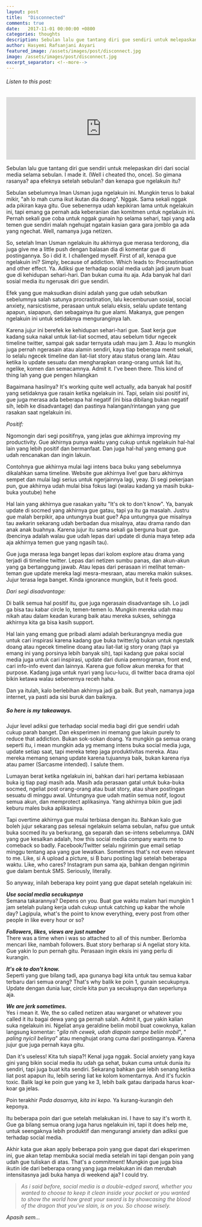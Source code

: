 ```yaml
---
layout: post
title:  "Disconnected"
comments: true
date:   2017-11-01 00:00:00 +0800
categories: thoughts
description: Sebulan lalu gue tantang diri gue sendiri untuk melepaskan diri dari social media selama sebulan. I made it. (Well i cheated tho, once). So gimana rasanya? apa efeknya setelah sebulan? dan kenapa gue ngelakuin itu?
author: Hasyemi Rafsanjani Asyari
featured_image: /assets/images/post/disconnect.jpg
image: /assets/images/post/disconnect.jpg
excerpt_separator: <!--more-->
---
```


<h6>Listen to this post:</h6>
<iframe width="100%" height="166" scrolling="no" frameborder="no" src="https://w.soundcloud.com/player/?url=https%3A//api.soundcloud.com/tracks/350685796&amp;color=%23000000&amp;auto_play=false&amp;hide_related=false&amp;show_comments=true&amp;show_user=true&amp;show_reposts=false&amp;show_teaser=true"></iframe><br/>
<p class="intro">Sebulan lalu gue tantang diri gue sendiri untuk melepaskan diri dari social media selama sebulan. I made it. (Well i cheated tho, once). So gimana rasanya? apa efeknya setelah sebulan? dan kenapa gue ngelakuin itu?</p>

Sebulan sebelumnya Iman Usman juga ngelakuin ini. Mungkin terus lo bakal mikir, "ah lo mah cuma ikut ikutan dia doang". Nggak. Sama sekali nggak ada pikiran kaya gitu. Gue sebenernya udah kepikiran lama untuk ngelakuin ini, tapi emang ga pernah ada keberanian dan komitmen untuk ngelakuin ini. Pernah sekali gue coba untuk nggak gunain hp selama sehari, tapi yang ada temen gue sendiri malah ngehujat ngatain kasian gara gara jomblo ga ada yang ngechat. Well, namanya juga netizen.

So, setelah Iman Usman ngelakuin itu akhirnya gue merasa terdorong, dia juga give me a little push dengan balasan dia di komentar gue di postingannya. So i did it. I challenged myself. 
First of all, kenapa gue ngelakuin ini? Simply, because of addiction. Which leads to: Procrastination and other effect. Ya. Adiksi gue terhadap social media udah jadi jarum buat gue di kehidupan sehari-hari. Dan bukan cuma itu aja. Ada banyak hal dari sosial media itu ngerusak diri gue sendiri.

Efek yang gue maksudkan disini adalah yang gue udah sebutkan sebelumnya salah satunya procrastination, lalu kecemburuan sosial, social anxiety, narsicstisme, perasaan untuk selalu eksis, selalu update tentang apapun, siapapun, dan sebagainya itu gue alami. Makanya, gue pengen ngelakuin ini untuk setidaknya menguranginya lah.

Karena jujur ini berefek ke kehidupan sehari-hari gue. Saat kerja gue kadang suka nakal untuk liat-liat socmed, atau sebelum tidur ngecek timeline twitter, sampai gak sadar ternyata udah mau jam 3. Atau lo mungkin juga pernah ngerasain atau alamin sendiri, kaya tiap beberapa menit sekali, lo selalu ngecek timeline dan liat-liat story atau status orang lain. Atau ketika lo update sesuatu dan mengharapkan orang-orang untuk liat itu, ngelike, komen dan semacamnya. Admit it. I've been there. This kind of thing lah yang gue pengen hilangkan

Bagaimana hasilnya? It's working quite well actually, ada banyak hal positif yang setidaknya gue rasain ketika ngelakuin ini. Tapi, selain sisi positif ini, gue juga merasa ada beberapa hal negatif (ini bisa dibilang bukan negatif sih, lebih ke disadvantage) dan pastinya halangan/rintangan yang gue rasakan saat ngelakuin ini.

_Positif:_

Ngomongin dari segi positifnya, yang jelas gue akhirnya improving my productivity. Gue akhirnya punya waktu yang cukup untuk ngelakuin hal-hal lain yang lebih positif dan bermanfaat. Dan juga hal-hal yang emang gue udah rencanakan dan ingin lakuin.

Contohnya gue akhirnya mulai lagi intens baca buku yang sebelumnya dikalahkan sama timeline. Website gue akhirnya live! gue baru akhirnya sempet dan mulai lagi serius untuk ngerjainnya lagi, yeay. Di segi pekerjaan pun, gue akhirnya udah mulai bisa fokus lagi (walau kadang ya masih buka-buka youtube) hehe

Hal lain yang akhirnya gue rasakan yaitu "It's ok to don't know". Ya, banyak update di socmed yang akhirnya gue gatau, tapi ya itu ga masalah. Justru gue malah berpikir, apa untungnya buat gue? Apa untungnya gue misalnya tau awkarin sekarang udah berbadan dua misalnya, atau drama rando dan anak anak buahnya. Karena jujur itu sama sekali ga berguna buat gue. (bencinya adalah walau gue udah lepas dari update di dunia maya tetep ada aja akhirnya temen gue yang ngasih tau).

Gue juga merasa lega banget lepas dari kolom explore atau drama yang terjadi di timeline twitter. Lepas dari netizen sumbu panas, dan akun-akun yang ga bertanggung jawab. Atau lepas dari perasaan iri melihat teman-teman gue update mereka lagi mesra-mesraan, atau mereka makin sukses. Jujur terasa lega banget. Kinda ignorance mungkin, but it feels good.

_Dari segi disadvantage:_

Di balik semua hal positif itu, gue juga ngerasain disadvantage sih. Lo jadi ga bisa tau kabar circle lo, temen-temen lo. Mungkin mereka udah mau nikah atau dalam keadan kurang baik atau mereka sukses, sehingga akhirnya kita ga bisa kasih support. 

Hal lain yang emang gue pribadi alami adalah berkurangnya media gue untuk cari inspirasi karena kadang gue buka twitter/ig bukan untuk ngestalk doang atau ngecek timeline doang atau liat-liat ig story orang (tapi ya emang ini yang porsinya lebih banyak sih), tapi kadang gue pakai social media juga untuk cari inspirasi, update dari dunia pemrograman, front end, cari info-info event dan lainnya. Karena gue follow akun mereka for that purpose. Kadang juga untuk nyari yang lucu-lucu, di twitter baca drama ojol bikin ketawa walau sebenernya receh haha.

Dan ya itulah, kalo berlebihan akhirnya jadi ga baik. But yeah, namanya juga internet, ya pasti ada sisi buruk dan baiknya. 

##### ___So here is my takeaways.___

Jujur level adiksi gue terhadap social media bagi diri gue sendiri udah cukup parah banget. Dan eksperimen ini memang gue lakuin purely to reduce that addiction. Bukan sok-sokan doang. Ya mungkin ga semua orang seperti itu, i mean mungkin ada yg memang intens buka social media juga, update setiap saat, tapi mereka tetep jaga produktivitas mereka. Atau mereka memang senang update karena tujuannya baik, bukan karena riya atau pamer (Sarcasme intended). I salute them.

Lumayan berat ketika ngelakuin ini, bahkan dari hari pertama kebiasaan buka ig tiap pagi masih ada. Masih ada perasaan gatal untuk buka-buka socmed, ngeliat post orang-orang atau buat story, atau share postingan sesuatu di minggu awal. Untungnya gue udah matiin semua notif, logout semua akun, dan memprotect aplikasinya. Yang akhirnya bikin gue jadi keburu males buka aplikasinya. 

Tapi overtime akhirnya gue mulai terbiasa dengan itu. Bahkan kalo gue boleh jujur sekarang pas selesai ngelakuin selama sebulan, nafsu gue untuk buka socmed itu ya berkurang, ga separah dan se-intens sebelumnya. DAN yang gue kesalkan adalah, how this social media company wants me to comeback so badly. Facebook/Twitter selalu ngirimin gue email setiap minggu tentang apa yang gue lewatkan. Sometimes that's not even relevant to me. Like, si A upload a picture, si B baru posting lagi setelah beberapa waktu. Like, who cares? Instagram pun sama aja, bahkan dengan ngirimin gue dalam bentuk SMS. Seriously, literally.

So anyway, inilah beberapa key point yang gue dapat setelah ngelakuin ini:

___Use social media secukupnya___<br/>
Semana takarannya? Depens on you. Buat gue waktu malam hari mungkin 1 jam setelah pulang kerja udah cukup untuk catching up kabar the whole day? Lagipula, what's the point to know everything, every post from other people in like every hour or so?

___Followers, likes, views are just number___<br/>
There was a time when i was so attached to all of this number. Berlomba mencari like, nambah followers. Buat story berharap si A ngeliat story kita. Gue yakin lo pun pernah gitu. Perasaan ingin eksis ini yang perlu di kurangin.

___It's ok to don't know.___<br/>
Seperti yang gue bilang tadi, apa gunanya bagi kita untuk tau semua kabar terbaru dari semua orang? That's why balik ke poin 1, gunain secukupnya. Update dengan dunia luar, circle kita pun ya secukupnya dan seperlunya aja.

___We are jerk sometimes.___<br/>
Yes i mean it. We, the so called netizen atau warganet or whatever you called it itu bagai dewa yang ga pernah salah. Admit it, gue yakin kalian suka ngelakuin ini. Ngeliat anya geraldine beliin mobil buat cowoknya, kalian langsung komentar: "*gila nih cewek, udah diapain sampe beliin mobil*", " *paling nyicil belinya*" atau menghujat orang cuma dari postingannya. Karena jujur gue juga pernah kaya gitu.

Dan it's useless! Kita tuh siapa?! Kenal juga nggak. Social anxiety yang kaya gini yang bikin social media itu udah ga sehat, bukan cuma untuk dunia itu sendiri, tapi juga buat kita sendiri. Sekarang bahkan gue lebih senang ketika liat post apapun itu, lebih sering liat ke kolom komentarnya. And it's fuckin toxic. Balik lagi ke poin gue yang ke 3, lebih baik gatau daripada harus koar-koar ga jelas. 

Poin terakhir _Pada dasarnya, kita ini kepo._ Ya kurang-kurangin deh keponya.


Itu beberapa poin dari gue setelah melakukan ini. I have to say it's worth it. Gue ga bilang semua orang juga harus ngelakuin ini, tapi it does help me, untuk seengaknya lebih produktif dan mengurangi anxiety dan adiksi gue terhadap social media.

Akhir kata gue akan apply beberapa poin yang gue dapat dari eksperimen ini, gue akan tetap membuka social media setelah ini tapi dengan poin yang udah gue tuliskan di atas. That's a commitment! Mungkin gue juga bisa ikutin ide dari beberapa orang yang juga melakukan ini dan merubah intensitasnya jadi buka hanya di weekend aja? I could try.

> _As i said before, social media is a double-edged sword, whether you wanted to choose to keep it clean inside your pocket or you wanted to show the world how great your sword is by showcasing the blood of the dragon that you've slain, is on you. So choose wisely._ 

_Apasih sem..._
